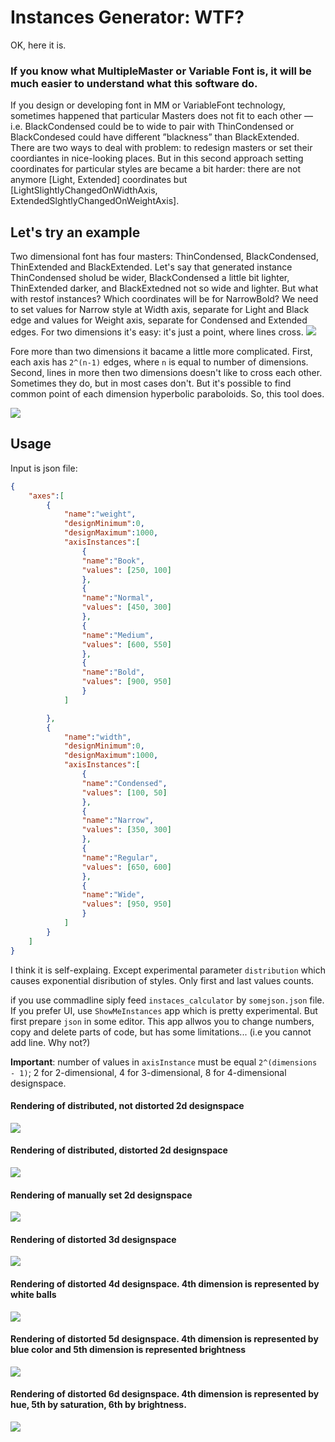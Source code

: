 #  Instances Generator: WTF?

OK, here it is. 

### If you know what MultipleMaster or Variable Font is, it will be much easier to understand what this software do.

If you design or developing font in MM or VariableFont technology, sometimes happened that particular Masters does not fit to each other — i.e. BlackCondensed could be to wide to pair with ThinCondensed or BlackCondesed could have different ”blackness” than BlackExtended. 
There are two ways to deal with problem: to redesign masters or set their coordiantes in nice-looking places. 
But in this second approach setting coordinates for particular styles are became a bit harder: there are not anymore [Light, Extended] coordinates but [LightSlightlyChangedOnWidthAxis, ExtendedSlghtlyChangedOnWeightAxis]. 
## Let's try an example
Two dimensional font has four masters: ThinCondensed, BlackCondensed, ThinExtended and BlackExtended.
Let's say that generated instance ThinCondensed sholud be wider, BlackCondensed a little bit lighter, ThinExtended darker, and BlackExtedned not so wide and lighter. But what with restof instances? Which coordinates will be for NarrowBold? We need to set values for Narrow style at Width axis, separate for Light and Black edge and values for Weight axis, separate for Condensed and Extended edges. For two dimensions it's easy: it's just a point, where lines cross.
![](./Pictures/exp01.png)

Fore more than two dimensions it bacame a little more complicated. First, each axis has `2^(n-1)` edges, where `n` is equal to number of dimensions. Second, lines in more then two dimensions doesn't like to cross each other. Sometimes they do, but in most cases don't. But it's possible to find common point of each dimension hyperbolic paraboloids. So, this tool does.

![](./Pictures/exp02.png)

## Usage
Input is json file:
```json
{
	"axes":[
		{
			"name":"weight",
			"designMinimum":0,
			"designMaximum":1000,
			"axisInstances":[
				{
				"name":"Book",
				"values": [250, 100]
				},
				{
				"name":"Normal",
				"values": [450, 300]
				},
				{
				"name":"Medium",
				"values": [600, 550]
				},
				{
				"name":"Bold",
				"values": [900, 950]
				}
			]

		},
		{
			"name":"width",
			"designMinimum":0,
			"designMaximum":1000,
			"axisInstances":[
				{
				"name":"Condensed",
				"values": [100, 50]
				},
				{
				"name":"Narrow",
				"values": [350, 300]
				},
				{
				"name":"Regular",
				"values": [650, 600]
				},
				{
				"name":"Wide",
				"values": [950, 950]
				}
			]
		}
	]
}
```
I think it is self-explaing. Except experimental parameter `distribution` which causes exponential disribution of styles. Only first and last values counts.

if you use commadline siply feed `instaces_calculator` by `somejson.json` file.
If you prefer UI, use `ShowMeInstances` app which is pretty experimental. But first prepare `json` in some editor. This app allwos you to change numbers, copy and delete parts of code, but has some limitations... (i.e you cannot add line. Why not?) 

__Important__: number of values in `axisInstance` must be equal `2^(dimensions - 1)`; 2 for 2-dimensional, 4 for 3-dimensional, 8 for 4-dimensional designspace.
#### Rendering of distributed, not distorted 2d designspace
![](./Pictures/exp03.png)
#### Rendering of distributed, distorted 2d designspace
![](./Pictures/exp03a.png)
#### Rendering of manually set 2d designspace
![](./Pictures/exp03b.png)
#### Rendering of distorted 3d designspace
![](./Pictures/exp04.png)
#### Rendering of distorted 4d designspace. 4th dimension is represented by white balls
![](./Pictures/exp05.png)
#### Rendering of distorted 5d designspace. 4th dimension is represented by blue color and 5th dimension is represented brightness
![](./Pictures/exp06.png)
#### Rendering of distorted 6d designspace. 4th dimension is represented by hue,  5th by saturation, 6th by brightness.
![](./Pictures/exp07.png)


